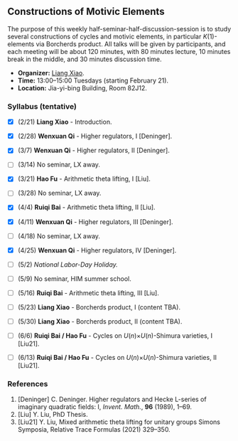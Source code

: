 ## Constructions of Motivic Elements

The purpose of this weekly half-seminar-half-discussion-session is to study several constructions of cycles and motivic elements, in particular _K_(1)-elements via Borcherds product. All talks will be given by participants, and each meeting will be about 120 minutes, with 80 minutes lecture, 10 minutes break in the middle, and 30 minutes discussion time.

- **Organizer:** [Liang Xiao](https://bicmr.pku.edu.cn/~lxiao/index.htm).
- **Time:** 13:00–15:00 Tuesdays (starting February 21).
- **Location:** Jia-yi-bing Building, Room 82J12.



### Syllabus (tentative)

- [x] (2/21) **Liang Xiao** - Introduction.
- [x] (2/28) **Wenxuan Qi** - Higher regulators, I [Deninger].
- [x] (3/7) **Wenxuan Qi** - Higher regulators, II [Deninger].
- [ ] (3/14) No seminar, LX away.
- [x] (3/21) **Hao Fu** - Arithmetic theta lifting, I [Liu].
- [ ] (3/28) No seminar, LX away.
- [x] (4/4) **Ruiqi Bai** - Arithmetic theta lifting, II [Liu].
- [x] (4/11) **Wenxuan Qi** - Higher regulators, III [Deninger].
- [ ] (4/18) No seminar, LX away.
- [x] (4/25) **Wenxuan Qi** - Higher regulators, IV [Deninger].
- [ ] (5/2) _National Labor-Day Holiday._
- [ ] (5/9) No seminar, HIM summer school.
- [ ] (5/16) **Ruiqi Bai** - Arithmetic theta lifting, III [Liu].
- [ ] (5/23) **Liang Xiao** - Borcherds product, I (content TBA).
- [ ] (5/30) **Liang Xiao** - Borcherds product, II (content TBA).
- [ ] (6/6) **Ruiqi Bai / Hao Fu** - Cycles on _U_(_n_)×_U_(_n_)-Shimura varieties, I [Liu21].
- [ ] (6/13) **Ruiqi Bai / Hao Fu** - Cycles on _U_(_n_)×_U_(_n_)-Shimura varieties, II [Liu21].


### References

1. [Deninger] C. Deninger. Higher regulators and Hecke L-series of imaginary quadratic fields: I, _Invent. Math._, **96** (1989), 1–69.
2. [Liu] Y. Liu, PhD Thesis.
3. [Liu21] Y. Liu, Mixed arithmetic theta lifting for unitary groups Simons Symposia, Relative Trace Formulas (2021) 329–350.

